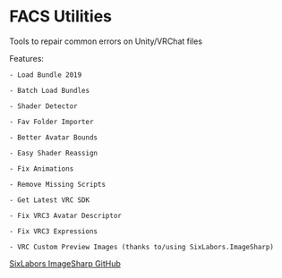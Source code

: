 # FACS Utilities
Tools to repair common errors on Unity/VRChat files

Features:

	- Load Bundle 2019
	
	- Batch Load Bundles
	
	- Shader Detector
	
	- Fav Folder Importer
	
	- Better Avatar Bounds
	
	- Easy Shader Reassign
	
	- Fix Animations
	
	- Remove Missing Scripts

	- Get Latest VRC SDK
	
	- Fix VRC3 Avatar Descriptor
	
	- Fix VRC3 Expressions
	
	- VRC Custom Preview Images (thanks to/using SixLabors.ImageSharp)


[SixLabors ImageSharp GitHub](https://github.com/SixLabors/ImageSharp)

